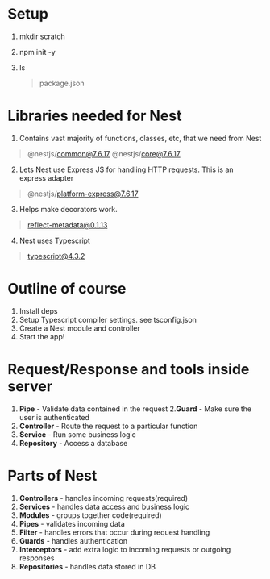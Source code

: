 # Setup

1. mkdir scratch

2. npm init -y

3. ls
   > package.json

# Libraries needed for Nest

1. Contains vast majority of functions, classes, etc, that we need from Nest

> @nestjs/common@7.6.17
> @nestjs/core@7.6.17

2. Lets Nest use Express JS for handling HTTP requests. This is an express adapter

> @nestjs/platform-express@7.6.17

3. Helps make decorators work.

> reflect-metadata@0.1.13

4. Nest uses Typescript

> typescript@4.3.2

# Outline of course

1. Install deps
2. Setup Typescript compiler settings. see tsconfig.json
3. Create a Nest module and controller
4. Start the app!

# Request/Response and tools inside server

1. **Pipe** - Validate data contained in the request 2.**Guard** - Make sure the user is authenticated
2. **Controller** - Route the request to a particular function
3. **Service** - Run some business logic
4. **Repository** - Access a database

# Parts of Nest

1. **Controllers** - handles incoming requests(required)
2. **Services** - handles data access and business logic
3. **Modules** - groups together code(required)
4. **Pipes** - validates incoming data
5. **Filter** - handles errors that occur during request handling
6. **Guards** - handles authentication
7. **Interceptors** - add extra logic to incoming requests or outgoing responses
8. **Repositories** - handles data stored in DB
